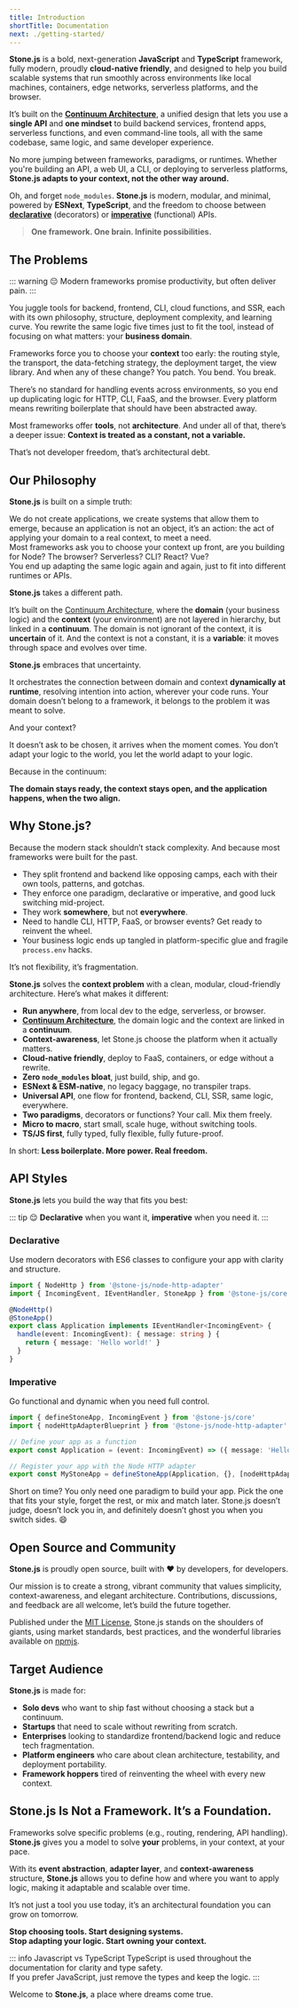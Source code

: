 ```yaml
---
title: Introduction
shortTitle: Documentation
next: ./getting-started/
---
```


**Stone.js** is a bold, next-generation **JavaScript** and **TypeScript** framework, fully modern, proudly **cloud-native friendly**, and designed to help you build scalable systems that run smoothly across environments like local machines, containers, edge networks, serverless platforms, and the browser.

It’s built on the [**Continuum Architecture**](./architecture/continuum.md), a unified design that lets you use a **single API** and **one mindset** to build backend services, frontend apps, serverless functions, and even command-line tools, all with the same codebase, same logic, and same developer experience.

No more jumping between frameworks, paradigms, or runtimes. Whether you're building an API, a web UI, a CLI, 
or deploying to serverless platforms, ****Stone.js** adapts to your context, not the other way around.**

Oh, and forget `node_modules`. **Stone.js** is modern, modular, and minimal, powered by **ESNext**, **TypeScript**, and the freedom to choose between [**declarative**](./architecture/paradigms.md#declarative-api) (decorators) or [**imperative**](./architecture/paradigms.md#imperative-api) (functional) APIs.

> **One framework. One brain. Infinite possibilities.**

## The Problems

::: warning 😔
Modern frameworks promise productivity, but often deliver pain.
:::

You juggle tools for backend, frontend, CLI, cloud functions, and SSR, each with its own philosophy, structure, deployment complexity, and learning curve. You rewrite the same logic five times just to fit the tool, instead of focusing on what matters: your **business domain**.

Frameworks force you to choose your **context** too early: the routing style, the transport, the data-fetching strategy, the deployment target, the view library. And when any of these change? You patch. You bend. You break.

There’s no standard for handling events across environments, so you end up duplicating logic for HTTP, CLI, FaaS, and the browser. Every platform means rewriting boilerplate that should have been abstracted away.

Most frameworks offer **tools**, not **architecture**.
And under all of that, there’s a deeper issue:
**Context is treated as a constant, not a variable.**

That’s not developer freedom, that’s architectural debt.

## Our Philosophy

**Stone.js** is built on a simple truth:

We do not create applications, 
we create systems that allow them to emerge,
because an application is not an object, it’s an action: the act of applying your domain to a real context, to meet a need.  
Most frameworks ask you to choose your context up front, are you building for Node? The browser? Serverless? CLI? React? Vue?  
You end up adapting the same logic again and again, just to fit into different runtimes or APIs.

**Stone.js** takes a different path.

It’s built on the [Continuum Architecture](./architecture/continuum.md), 
where the **domain** (your business logic) and the **context** (your environment) are not layered in hierarchy, but linked in a **continuum**.
The domain is not ignorant of the context, it is **uncertain** of it. 
And the context is not a constant, it is a **variable**: it moves through space and evolves over time.

**Stone.js** embraces that uncertainty.

It orchestrates the connection between domain and context **dynamically at runtime**, resolving intention into action, wherever your code runs.
Your domain doesn’t belong to a framework, it belongs to the problem it was meant to solve.

And your context?

It doesn’t ask to be chosen, it arrives when the moment comes. 
You don’t adapt your logic to the world, you let the world adapt to your logic.

Because in the continuum: 

**The domain stays ready, the context stays open, and the application happens, when the two align.**

## Why Stone.js?

Because the modern stack shouldn’t stack complexity.
And because most frameworks were built for the past.

- They split frontend and backend like opposing camps, each with their own tools, patterns, and gotchas.
- They enforce one paradigm, declarative or imperative, and good luck switching mid-project.
- They work **somewhere**, but not **everywhere**.
- Need to handle CLI, HTTP, FaaS, or browser events? Get ready to reinvent the wheel.
- Your business logic ends up tangled in platform-specific glue and fragile `process.env` hacks.

It’s not flexibility, it’s fragmentation.

**Stone.js** solves the **context problem** with a clean, modular, cloud-friendly architecture. Here’s what makes it different:

- **Run anywhere**, from local dev to the edge, serverless, or browser.
- [**Continuum Architecture**](./architecture/continuum.md), the domain logic and the context are linked in a **continuum**.
- **Context-awareness**, let Stone.js choose the platform when it actually matters.
- **Cloud-native friendly**, deploy to FaaS, containers, or edge without a rewrite.
- **Zero `node_modules` bloat**, just build, ship, and go.
- **ESNext & ESM-native**, no legacy baggage, no transpiler traps.
- **Universal API**, one flow for frontend, backend, CLI, SSR, same logic, everywhere.
- **Two paradigms**, decorators or functions? Your call. Mix them freely.
- **Micro to macro**, start small, scale huge, without switching tools.
- **TS/JS first**, fully typed, fully flexible, fully future-proof.

In short: **Less boilerplate. More power. Real freedom.**

## API Styles

**Stone.js** lets you build the way that fits you best:

::: tip 😌
**Declarative** when you want it, **imperative** when you need it.
:::

### **Declarative**

Use modern decorators with ES6 classes to configure your app with clarity and structure.

```ts
import { NodeHttp } from '@stone-js/node-http-adapter'
import { IncomingEvent, IEventHandler, StoneApp } from '@stone-js/core'

@NodeHttp()
@StoneApp()
export class Application implements IEventHandler<IncomingEvent> {
  handle(event: IncomingEvent): { message: string } {
    return { message: 'Hello world!' }
  }
}
```

### **Imperative**

Go functional and dynamic when you need full control.

```ts
import { defineStoneApp, IncomingEvent } from '@stone-js/core'
import { nodeHttpAdapterBlueprint } from '@stone-js/node-http-adapter'

// Define your app as a function
export const Application = (event: IncomingEvent) => ({ message: 'Hello world!' })

// Register your app with the Node HTTP adapter
export const MyStoneApp = defineStoneApp(Application, {}, [nodeHttpAdapterBlueprint])
```

Short on time? You only need one paradigm to build your app.
Pick the one that fits your style, forget the rest, or mix and match later.
Stone.js doesn’t judge, doesn’t lock you in, and definitely doesn’t ghost you when you switch sides. 😄

## Open Source and Community

**Stone.js** is proudly open source, built with ❤️ by developers, for developers.

Our mission is to create a strong, vibrant community that values simplicity, context-awareness, and elegant architecture. Contributions, discussions, and feedback are all welcome, let’s build the future together.

Published under the [MIT License](https://mit-license.org), Stone.js stands on the shoulders of giants, using market standards, best practices, and the wonderful libraries available on [npmjs](https://www.npmjs.com).

## Target Audience

**Stone.js** is made for:

- **Solo devs** who want to ship fast without choosing a stack but a continuum.
- **Startups** that need to scale without rewriting from scratch.
- **Enterprises** looking to standardize frontend/backend logic and reduce tech fragmentation.
- **Platform engineers** who care about clean architecture, testability, and deployment portability.
- **Framework hoppers** tired of reinventing the wheel with every new context.

## **Stone.js** Is Not a Framework. It’s a Foundation.

Frameworks solve specific problems (e.g., routing, rendering, API handling). **Stone.js** gives you a model to solve **your** problems, in your context, at your pace.

With its **event abstraction**, **adapter layer**, and **context-awareness** structure, **Stone.js** allows you to define how and where you want to apply logic, making it adaptable and scalable over time.

It’s not just a tool you use today, it’s an architectural foundation you can grow on tomorrow.

**Stop choosing tools. Start designing systems.**  
**Stop adapting your logic. Start owning your context.**

::: info Javascript vs TypeScript
TypeScript is used throughout the documentation for clarity and type safety.  
If you prefer JavaScript, just remove the types and keep the logic.
:::

Welcome to **Stone.js**, a place where dreams come true.
